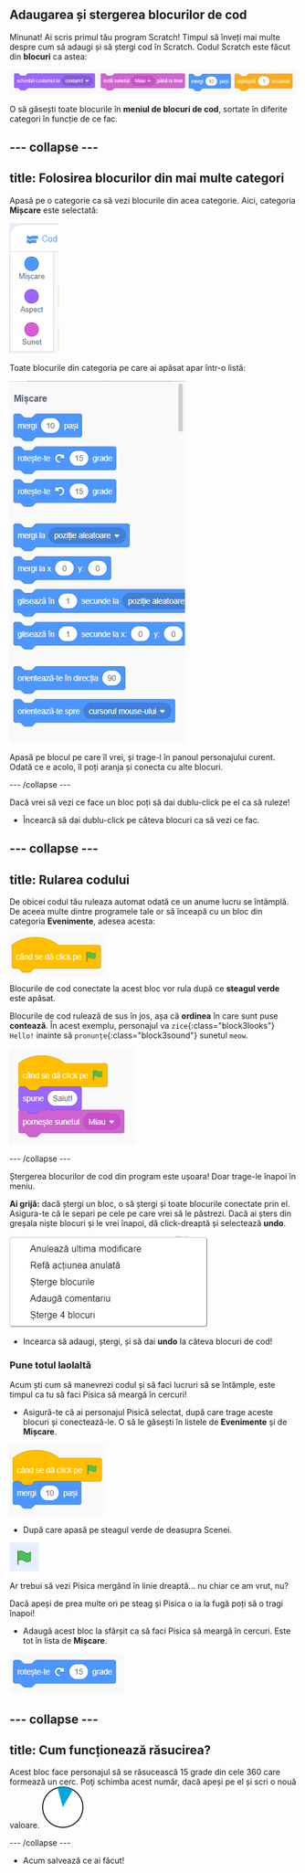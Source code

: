 ﻿## Adaugarea și stergerea blocurilor de cod

Minunat! Ai scris primul tău program Scratch! Timpul să înveți mai multe despre cum să adaugi și să ștergi cod în Scratch. Codul Scratch este făcut din **blocuri** ca astea:

![](images/code1.png)

O să găsești toate blocurile în **meniul de blocuri de cod**, sortate în diferite categori în funcție de ce fac.

--- collapse ---
---
title: Folosirea blocurilor din mai multe categori
---

Apasă pe o categorie ca să vezi blocurile din acea categorie. Aici, categoria **Mișcare** este selectată:

![](images/code2a.png)

Toate blocurile din categoria pe care ai apăsat apar într-o listă:

![](images/code2b.png)

Apasă pe blocul pe care îl vrei, și trage-l în panoul personajului curent. Odată ce e acolo, îl poți aranja și conecta cu alte blocuri.

--- /collapse --- 

Dacă vrei să vezi ce face un bloc poți să dai dublu-click pe el ca să ruleze!

+ Încearcă să dai dublu-click pe câteva blocuri ca să vezi ce fac.

--- collapse ---
---
title: Rularea codului
---

De obicei codul tău ruleaza automat odată ce un anume lucru se întâmplă. De aceea multe dintre programele tale or să înceapă cu un bloc din categoria **Evenimente**, adesea acesta:

![blocks_1546569160_528637](images/blocks_1546569160_528637.png)

Blocurile de cod conectate la acest bloc vor rula după ce **steagul verde** este apăsat.

Blocurile de cod rulează de sus în jos, așa că **ordinea** în care sunt puse **contează**. În acest exemplu, personajul va `zice`{:class="block3looks"} `Hello!` inainte să `pronunțe`{:class="block3sound"} sunetul `meow`.

![blocks_1546569161_587133](images/blocks_1546569161_587133.png)

--- /collapse ---

Ștergerea blocurilor de cod din program este ușoara! Doar trage-le înapoi în meniu.

**Ai grijă:** dacă ștergi un bloc, o să ștergi și toate blocurile conectate prin el. Asigura-te că le separi pe cele pe care vrei să le păstrezi. Dacă ai șters din greșala niște blocuri și le vrei înapoi, dă click-dreaptă și selectează **undo**. 

![](images/code6.png)

+ Incearca să adaugi, ștergi, și să dai **undo** la câteva blocuri de cod!

### Pune totul laolaltă

Acum ști cum să manevrezi codul și să faci lucruri să se întâmple, este timpul ca tu să faci Pisica să meargă în cercuri!

+ Asigură-te că ai personajul Pisică selectat, după care trage aceste blocuri și conectează-le. O să le găsești în listele de **Evenimente** și de **Mișcare**.

![blocks_1546569162_663829](images/blocks_1546569162_663829.png)

+ După care apasă pe steagul verde de deasupra Scenei. 

![](images/code7.png)

Ar trebui să vezi Pisica mergând în linie dreaptă... nu chiar ce am vrut, nu?

Dacă apeși de prea multe ori pe steag și Pisica o ia la fugă poți să o tragi înapoi!

+ Adaugă acest bloc la sfârșit ca să faci Pisica să meargă în cercuri. Este tot în lista de **Mișcare**.

![blocks_1546569163_729716](images/blocks_1546569163_729716.png)

--- collapse ---
---
title: Cum funcționează răsucirea?
---

Acest bloc face personajul să se răsucească 15 grade din cele 360 care formează un cerc. Poţi schimba acest număr, dacă apeși pe el și scri o nouă valoare. 
![](images/code9.png)

--- /collapse ---

+ Acum salvează ce ai făcut!
